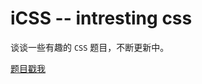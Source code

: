 # iCSS -- intresting css

谈谈一些有趣的 `CSS` 题目，不断更新中。

[题目戳我](https://github.com/chokcoco/iCSS/issues/1)
